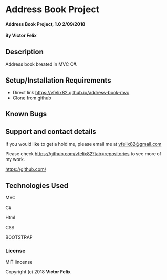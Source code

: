 # Address Book Project

#### Address Book Project, 1.0 2/09/2018

#### By **Victor Felix**

## Description

Address book breated in MVC C#.

## Setup/Installation Requirements

* Direct link https://vfelix82.github.io/address-book-mvc
* Clone from github

## Known Bugs

## Support and contact details

If you would like to get a hold me, please email me at vfelix82@gmail.com

Please check https://github.com/vfelix82?tab=repositories to see more of my work.

https://github.com/

## Technologies Used

MVC

C#

Html

CSS

BOOTSTRAP

### License

MIT lincense

Copyright (c) 2018 **Victor Felix**
